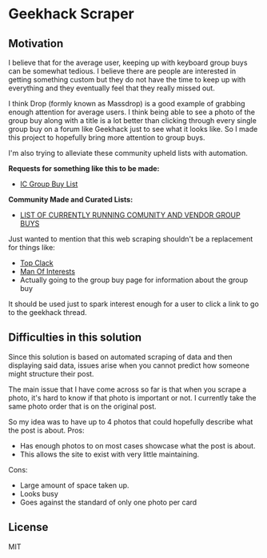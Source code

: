 # Geekhack Scraper

## Motivation

I believe that for the average user, keeping up with keyboard group buys can be somewhat tedious. I believe there are people are interested in getting something custom but they do not have the time to keep up with everything and they eventually feel that they really missed out.

I think Drop (formly known as Massdrop) is a good example of grabbing enough attention for average users. I think being able to see a photo of the group buy along with a title is a lot better than clicking through every single group buy on a forum like Geekhack just to see what it looks like. So I made this project to hopefully bring more attention to group buys.

I'm also trying to alleviate these community upheld lists with automation.

**Requests for something like this to be made:**

- [IC Group Buy List](https://old.reddit.com/r/MechanicalKeyboards/comments/bmdtlo/ic_group_buy_list/)

**Community Made and Curated Lists:**

- [LIST OF CURRENTLY RUNNING COMUNITY AND VENDOR GROUP BUYS](https://geekhack.org/index.php?topic=57761.0)

Just wanted to mention that this web scraping shouldn't be a replacement for things like:

- [Top Clack](https://www.youtube.com/c/topclack)
- [Man Of Interests](https://youtube.com/manofinterests)
- Actually going to the group buy page for information about the group buy

It should be used just to spark interest enough for a user to click a link to go to the geekhack thread.

## Difficulties in this solution

Since this solution is based on automated scraping of data and then displaying said data, issues arise when you cannot predict how someone might structure their post.

The main issue that I have come across so far is that when you scrape a photo, it's hard to know if that photo is important or not. I currently take the same photo order that is on the original post.

So my idea was to have up to 4 photos that could hopefully describe what the post is about.
Pros:

- Has enough photos to on most cases showcase what the post is about.
- This allows the site to exist with very little maintaining.

Cons:

- Large amount of space taken up.
- Looks busy
- Goes against the standard of only one photo per card

## License

MIT
